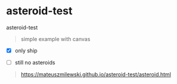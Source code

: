 # asteroid-test
asteroid-test

> simple example with canvas

- [x] only ship
- [ ] still no asteroids



> https://mateuszmilewski.github.io/asteroid-test/asteroid.html

